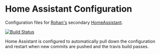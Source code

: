 # Home Assistant Configuration

Configuration files for [Rohan's](https://github.com/rohankapoorcom) secondary [HomeAssistant](https://home-assistant.io).

[![Build Status](https://travis-ci.org/rohankapoorcom/003-homeassistant-config.svg?branch=master)](https://travis-ci.org/rohankapoorcom/003-homeassistant-config)

Home Assistant is configured to automatically pull down the configuration and restart when new commits are pushed and the travis build passes.
